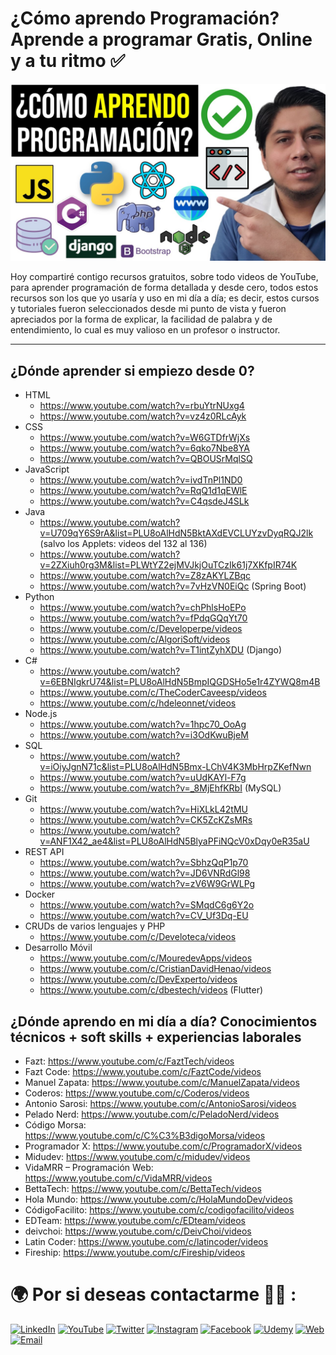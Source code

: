 # ¿Cómo aprendo Programación? Aprende a programar Gratis, Online y a tu ritmo ✅

![](./preview1.JPG)

Hoy compartiré contigo recursos gratuitos, sobre todo videos de YouTube, para aprender programación de forma detallada y desde cero, todos estos recursos son los que yo usaría y uso en mi día a día; es decir, estos cursos y tutoriales fueron seleccionados desde mi punto de vista y fueron apreciados por la forma de explicar, la facilidad de palabra y de entendimiento, lo cual es muy valioso en un profesor o instructor.

<hr/>

## ¿Dónde aprender si empiezo desde 0?

- HTML
    - https://www.youtube.com/watch?v=rbuYtrNUxg4
    - https://www.youtube.com/watch?v=vz4z0RLcAyk
- CSS
    - https://www.youtube.com/watch?v=W6GTDfrWjXs
    - https://www.youtube.com/watch?v=6qko7Nbe8YA
    - https://www.youtube.com/watch?v=QBOUSrMqlSQ
- JavaScript
    - https://www.youtube.com/watch?v=ivdTnPl1ND0
    - https://www.youtube.com/watch?v=RqQ1d1qEWlE
    -  https://www.youtube.com/watch?v=C4qsdeJ4SLk
- Java
    - https://www.youtube.com/watch?v=U709qY6S9rA&list=PLU8oAlHdN5BktAXdEVCLUYzvDyqRQJ2lk (salvo los Applets: videos del 132 al 136)
    - https://www.youtube.com/watch?v=2ZXiuh0rg3M&list=PLWtYZ2ejMVJkjOuTCzIk61j7XKfpIR74K
    - https://www.youtube.com/watch?v=Z8zAKYLZBqc
    - https://www.youtube.com/watch?v=7vHzVN0EiQc (Spring Boot)
- Python
    - https://www.youtube.com/watch?v=chPhlsHoEPo
    - https://www.youtube.com/watch?v=fPdqGQqYt70
    - https://www.youtube.com/c/Developerpe/videos
    - https://www.youtube.com/c/AlgoriSoft/videos
    - https://www.youtube.com/watch?v=T1intZyhXDU (Django)
- C#
    - https://www.youtube.com/watch?v=6EBNIgkrU74&list=PLU8oAlHdN5BmpIQGDSHo5e1r4ZYWQ8m4B
    - https://www.youtube.com/c/TheCoderCaveesp/videos
    - https://www.youtube.com/c/hdeleonnet/videos
- Node.js
    - https://www.youtube.com/watch?v=1hpc70_OoAg
    - https://www.youtube.com/watch?v=i3OdKwuBjeM
- SQL
    - https://www.youtube.com/watch?v=iOiyJgnN71c&list=PLU8oAlHdN5Bmx-LChV4K3MbHrpZKefNwn
    - https://www.youtube.com/watch?v=uUdKAYl-F7g
    - https://www.youtube.com/watch?v=_8MjEhfKRbI (MySQL)
- Git
    - https://www.youtube.com/watch?v=HiXLkL42tMU
    - https://www.youtube.com/watch?v=CK5ZcKZsMRs
    - https://www.youtube.com/watch?v=ANF1X42_ae4&list=PLU8oAlHdN5BlyaPFiNQcV0xDqy0eR35aU
- REST API
    - https://www.youtube.com/watch?v=SbhzQqP1p70
    - https://www.youtube.com/watch?v=JD6VNRdGl98
    - https://www.youtube.com/watch?v=zV6W9GrWLPg
- Docker
    - https://www.youtube.com/watch?v=SMqdC6g6Y2o
    - https://www.youtube.com/watch?v=CV_Uf3Dq-EU
- CRUDs de varios lenguajes y PHP
    - https://www.youtube.com/c/Develoteca/videos
- Desarrollo Móvil
    - https://www.youtube.com/c/MouredevApps/videos
    - https://www.youtube.com/c/CristianDavidHenao/videos
    - https://www.youtube.com/c/DevExperto/videos
    - https://www.youtube.com/c/dbestech/videos (Flutter)


## ¿Dónde aprendo en mi día a día? Conocimientos técnicos + soft skills + experiencias laborales

- Fazt: https://www.youtube.com/c/FaztTech/videos
- Fazt Code: https://www.youtube.com/c/FaztCode/videos
- Manuel Zapata: https://www.youtube.com/c/ManuelZapata/videos
- Coderos: https://www.youtube.com/c/Coderos/videos
- Antonio Sarosi: https://www.youtube.com/c/AntonioSarosi/videos
- Pelado Nerd: https://www.youtube.com/c/PeladoNerd/videos
- Código Morsa: https://www.youtube.com/c/C%C3%B3digoMorsa/videos 
- Programador X: https://www.youtube.com/c/ProgramadorX/videos
- Midudev: https://www.youtube.com/c/midudev/videos
- VidaMRR – Programación Web: https://www.youtube.com/c/VidaMRR/videos
- BettaTech: https://www.youtube.com/c/BettaTech/videos
- Hola Mundo: https://www.youtube.com/c/HolaMundoDev/videos
- CódigoFacilito: https://www.youtube.com/c/codigofacilito/videos
- EDTeam: https://www.youtube.com/c/EDteam/videos
- deivchoi: https://www.youtube.com/c/DeivChoi/videos
- Latin Coder: https://www.youtube.com/c/latincoder/videos
- Fireship: https://www.youtube.com/c/Fireship/videos

# 🌍 Por si deseas contactarme 👨‍💻 :

[![LinkedIn](https://img.shields.io/badge/LinkedIn-Oscar_Garcia-0077B5?style=for-the-badge&logo=linkedin&logoColor=white&labelColor=101010)](https://pe.linkedin.com/in/uskokrum2010)
[![YouTube](https://img.shields.io/badge/YouTube-UskoKruM2010-FF0000?style=for-the-badge&logo=youtube&logoColor=white&labelColor=101010)](https://youtube.com/uskokrum2010)
[![Twitter](https://img.shields.io/badge/Twitter-@uskokrum2010-1DA1F2?style=for-the-badge&logo=twitter&logoColor=white&labelColor=101010)](https://twitter.com/uskokrum2010)
[![Instagram](https://img.shields.io/badge/Instagram-@uskokrum2010-E4405F?style=for-the-badge&logo=instagram&logoColor=white&labelColor=101010)](https://instagram.com/uskokrum2010)
[![Facebook](https://img.shields.io/badge/Facebook-@uskokrum2010-1877F2?style=for-the-badge&logo=facebook&logoColor=white&labelColor=101010)](https://facebook.com/uskokrum2010)
[![Udemy](https://img.shields.io/badge/Udemy-Oscar_Garcia-EC5252?style=for-the-badge&logo=udemy&logoColor=white&labelColor=101010)](https://www.udemy.com/course/sql-para-administracion-de-bases-de-datos-con-mysql/)
[![Web](https://img.shields.io/badge/My_Website-uskokrum2010.com-14a1f0?style=for-the-badge&logo=dev.to&logoColor=white&labelColor=101010)](https://uskokrum2010.com)
[![Email](https://img.shields.io/badge/uskokrum2010@gmail.com-mi_email_personal-D14836?style=for-the-badge&logo=gmail&logoColor=white&labelColor=101010)](mailto:uskokrum2010@gmail.com)
